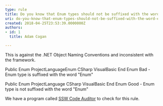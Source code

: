 ```yaml
---
type: rule
title: Do you know that Enum types should not be suffixed with the word "Enum"?
uri: do-you-know-that-enum-types-should-not-be-suffixed-with-the-word-enum
created: 2018-04-25T23:53:39.0000000Z
authors:
- id: 1
  title: Adam Cogan

---
```


This is against the .NET Object Naming Conventions and inconsistent with the framework.
 
Public Enum ProjectLanguageEnum CSharp VisualBasic End Enum
 Bad - Enum type is suffixed with the word "Enum" 

Public Enum ProjectLanguage CSharp VisualBasic End Enum
Good - Enum type is not suffixed with the word "Enum" 

We have a program called [SSW Code Auditor](https&#58;//www.ssw.com.au/ssw/CodeAuditor/) to check for this rule.

